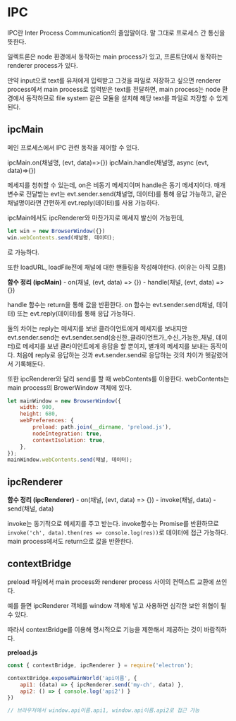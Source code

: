 # IPC
IPC란 Inter Process Communication의 줄임말이다.
말 그대로 프로세스 간 통신을 뜻한다.

일렉트론은 node 환경에서 동작하는 main process가 있고, 프론트단에서 동작하는 renderer process가 있다.

만약 input으로 text를 유저에게 입력받고 그것을 파일로 저장하고 싶으면 renderer process에서 main process로 입력받은 text를 전달하면, main process는 node 환경에서 동작하므로 file system 같은 모듈을 설치해 해당 text를 파일로 저장할 수 있게 된다.

## ipcMain

메인 프로세스에서 IPC 관련 동작을 제어할 수 있다.

ipcMain.on(채널명, (evt, data)=>{})
ipcMain.handle(채널명, async (evt, data)=>{})

메세지를 청취할 수 있는데, on은 비동기 메세지이며 handle은 동기 메세지이다.
매개변수로 전달받는 evt는 evt.sender.send(채널명, 데이터)를 통해 응답 가능하고,
같은 채널명이라면 간편하게 evt.reply(데이터)를 사용 가능하다.

ipcMain에서도 ipcRenderer와 마찬가지로 메세지 발신이 가능한데,

```js
let win = new BrowserWindow({})
win.webContents.send(채널명, 데이터);
```
로 가능하다.

또한 loadURL, loadFile전에 채널에 대한 핸들링을 작성해야한다. (이유는 아직 모름)

**함수 정리 (ipcMain)**
	- on(채널, (evt, data) => {})
	- handle(채널, (evt, data) => {})

handle 함수는 return을 통해 값을 반환한다.
on 함수는 evt.sender.send(채널, 데이터) 또는 evt.reply(데이터)를 통해 응답 가능하다.

둘의 차이는 reply는 메세지를 보낸 클라이언트에게 메세지를 보내지만 evt.sender.send는 evt.sender.send(송신한_클라이언트가_수신_가능한_채널, 데이터)로 메세지를 보낸 클라이언트에게 응답을 할 뿐이지, 별개의 메세지를 보내는 동작이다. 처음에 reply로 응답하는 것과 evt.sender.send로 응답하는 것의 차이가 헷갈렸어서 기록해둔다.

또한 ipcRenderer와 달리 send를 할 때 webContents를 이용한다.
webContents는 main process의 BrowerWindow 객체에 있다.

```js
let mainWindow = new BrowserWindow({
	width: 900,
	height: 680,
	webPreferences: {
		preload: path.join(__dirname, 'preload.js'),
		nodeIntegration: true,
		contextIsolation: true,
	},
});
mainWindow.webContents.send(채널, 데이터);
```



## ipcRenderer


**함수 정리 (ipcRenderer)**
	- on(채널, (evt, data) => {})
	- invoke(채널, data)
	- send(채널, data)

invoke는 동기적으로 메세지를 주고 받는다. invoke함수는 Promise를 반환하므로  `invoke('ch', data).then(res => console.log(res))`로 데이터에 접근 가능하다. main process에서도 return으로 값을 반환한다.

## contextBridge

preload 파일에서 main process와 renderer process 사이의 컨텍스트 교환에 쓰인다.

예를 들면 ipcRenderer 객체를 window 객체에 넣고 사용하면 심각한 보안 위협이 될 수 있다.

따라서 contextBridge를 이용해 명시적으로 기능을 제한해서 제공하는 것이 바람직하다.

**preload.js**
```js
const { contextBridge, ipcRenderer } = require('electron');

contextBridge.exposeMainWorld('api이름', {
	api1: (data) => { ipcRenderer.send('my-ch', data) },
	api2: () => { console.log('api2') }
})

// 브라우저에서 window.api이름.api1, window.api이름.api2로 접근 가능

```